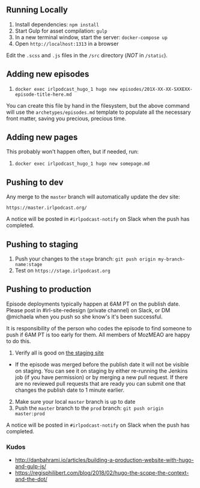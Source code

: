 ## Running Locally

1. Install dependencies: `npm install`
2. Start Gulp for asset compilation: `gulp`
3. In a new terminal window, start the server: `docker-compose up`
4. Open `http://localhost:1313` in a browser

Edit the `.scss` and `.js` files in the `/src` directory (*NOT* in `/static`).

## Adding new episodes

1. `docker exec irlpodcast_hugo_1 hugo new episodes/201X-XX-XX-SXXEXX-episode-title-here.md`

You can create this file by hand in the filesystem, but the above command will use the
`archetypes/episodes.md` template to populate all the necessary front matter, saving
you precious, precious time.

## Adding new pages

This probably won't happen often, but if needed, run:

1. `docker exec irlpodcast_hugo_1 hugo new somepage.md`

## Pushing to dev

Any merge to the `master` branch will automatically update the dev site:

`https://master.irlpodcast.org/`

A notice will be posted in `#irlpodcast-notify` on Slack when the push has completed.

## Pushing to staging

1. Push your changes to the `stage` branch: `git push origin my-branch-name:stage`
2. Test on `https://stage.irlpodcast.org`

## Pushing to production

Episode deployments typically happen at 6AM PT on the publish date. Please
post in #irl-site-redesign (private channel) on Slack, or DM @michaela when you push
so she know's it's been successful.

It is responsibility of the person who codes the episode to find someone to push
if 6AM PT is too early for them. All members of MozMEAO are happy to do this.

1. Verify all is good on [the staging site](https://stage.irlpodcast.org/)
  - If the episode was merged before the publish date it will not be visible on
  staging. You can see it on staging by either re-running the Jenkins job (if
  you have permission) or by merging a new pull request. If there are no
  reviewed pull requests that are ready you can submit one that changes the
  publish date to 1 minute earlier.
2. Make sure your local `master` branch is up to date
3. Push the `master` branch to the `prod` branch: `git push origin master:prod`

A notice will be posted in `#irlpodcast-notify` on Slack when the push has completed.

### Kudos

- http://danbahrami.io/articles/building-a-production-website-with-hugo-and-gulp-js/
- https://regisphilibert.com/blog/2018/02/hugo-the-scope-the-context-and-the-dot/
 
 
 
